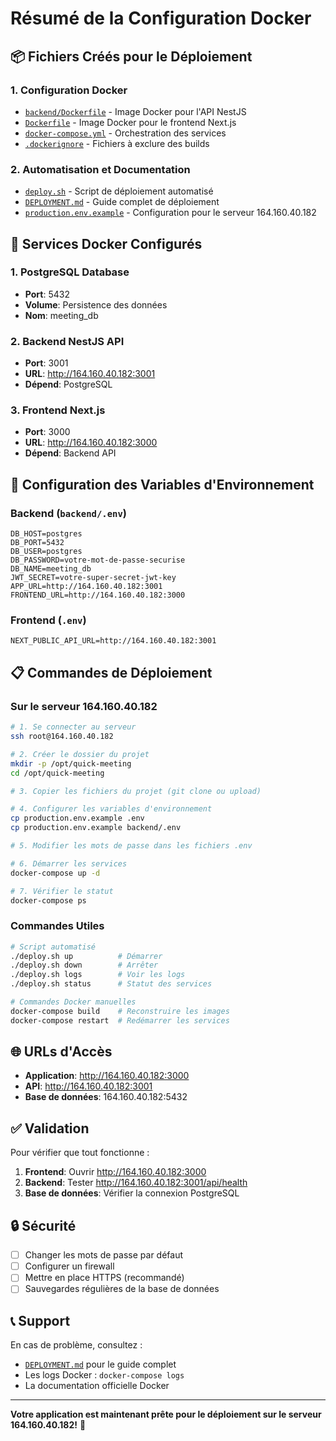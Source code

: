 # Résumé de la Configuration Docker

## 📦 Fichiers Créés pour le Déploiement

### 1. Configuration Docker
- [`backend/Dockerfile`](backend/Dockerfile) - Image Docker pour l'API NestJS
- [`Dockerfile`](Dockerfile) - Image Docker pour le frontend Next.js  
- [`docker-compose.yml`](docker-compose.yml) - Orchestration des services
- [`.dockerignore`](.dockerignore) - Fichiers à exclure des builds

### 2. Automatisation et Documentation
- [`deploy.sh`](deploy.sh) - Script de déploiement automatisé
- [`DEPLOYMENT.md`](DEPLOYMENT.md) - Guide complet de déploiement
- [`production.env.example`](production.env.example) - Configuration pour le serveur 164.160.40.182

## 🚀 Services Docker Configurés

### 1. PostgreSQL Database
- **Port**: 5432
- **Volume**: Persistence des données
- **Nom**: meeting_db

### 2. Backend NestJS API  
- **Port**: 3001
- **URL**: http://164.160.40.182:3001
- **Dépend**: PostgreSQL

### 3. Frontend Next.js
- **Port**: 3000  
- **URL**: http://164.160.40.182:3000
- **Dépend**: Backend API

## 🔧 Configuration des Variables d'Environnement

### Backend (`backend/.env`)
```env
DB_HOST=postgres
DB_PORT=5432
DB_USER=postgres
DB_PASSWORD=votre-mot-de-passe-securise
DB_NAME=meeting_db
JWT_SECRET=votre-super-secret-jwt-key
APP_URL=http://164.160.40.182:3001
FRONTEND_URL=http://164.160.40.182:3000
```

### Frontend (`.env`)
```env
NEXT_PUBLIC_API_URL=http://164.160.40.182:3001
```

## 📋 Commandes de Déploiement

### Sur le serveur 164.160.40.182

```bash
# 1. Se connecter au serveur
ssh root@164.160.40.182

# 2. Créer le dossier du projet
mkdir -p /opt/quick-meeting
cd /opt/quick-meeting

# 3. Copier les fichiers du projet (git clone ou upload)

# 4. Configurer les variables d'environnement
cp production.env.example .env
cp production.env.example backend/.env

# 5. Modifier les mots de passe dans les fichiers .env

# 6. Démarrer les services
docker-compose up -d

# 7. Vérifier le statut
docker-compose ps
```

### Commandes Utiles
```bash
# Script automatisé
./deploy.sh up          # Démarrer
./deploy.sh down        # Arrêter  
./deploy.sh logs        # Voir les logs
./deploy.sh status      # Statut des services

# Commandes Docker manuelles
docker-compose build    # Reconstruire les images
docker-compose restart  # Redémarrer les services
```

## 🌐 URLs d'Accès

- **Application**: http://164.160.40.182:3000
- **API**: http://164.160.40.182:3001
- **Base de données**: 164.160.40.182:5432

## ✅ Validation

Pour vérifier que tout fonctionne :

1. **Frontend**: Ouvrir http://164.160.40.182:3000
2. **Backend**: Tester http://164.160.40.182:3001/api/health
3. **Base de données**: Vérifier la connexion PostgreSQL

## 🔒 Sécurité

- [ ] Changer les mots de passe par défaut
- [ ] Configurer un firewall
- [ ] Mettre en place HTTPS (recommandé)
- [ ] Sauvegardes régulières de la base de données

## 📞 Support

En cas de problème, consultez :
- [`DEPLOYMENT.md`](DEPLOYMENT.md) pour le guide complet
- Les logs Docker : `docker-compose logs`
- La documentation officielle Docker

---

**Votre application est maintenant prête pour le déploiement sur le serveur 164.160.40.182!** 🎉